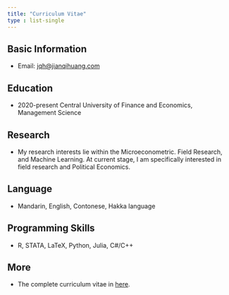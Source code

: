 ```yaml
---
title: "Curriculum Vitae"
type : list-single
---
```


## Basic Information
- Email: [jqh@jianqihuang.com](mailto:jqh@jianqihuang.com)

## Education
- 2020-present Central University of Finance and Economics, Management Science 

## Research
- My research interests lie within the Microeconometric. Field Research, and Machine Learning. At current stage, I am specifically interested in field research and Political Economics.

## Language
- Mandarin, English, Contonese, Hakka language

## Programming Skills
- R, STATA, LaTeX, Python, Julia, C#/C++

## More
- The complete curriculum vitae in [here](https://www.jianqihuang.com/jianqihuang_cv_2302.pdf).